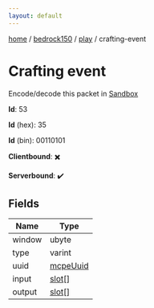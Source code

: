 ```yaml
---
layout: default
---
```


[home](/)  /  [bedrock150](/protocol/bedrock150)  /  [play](/protocol/bedrock150/play)  /  crafting-event

# Crafting event

Encode/decode this packet in [Sandbox](../../../sandbox/bedrock150#play.crafting_event)

**Id**: 53

**Id** (hex): 35

**Id** (bin): 00110101

**Clientbound**: ✖️

**Serverbound**: ✔️

## Fields

Name | Type
---|---
window | ubyte
type | varint
uuid | [mcpeUuid](/protocol/bedrock150/types/mcpe-uuid)
input | [slot](/protocol/bedrock150/types/slot)[]
output | [slot](/protocol/bedrock150/types/slot)[]
